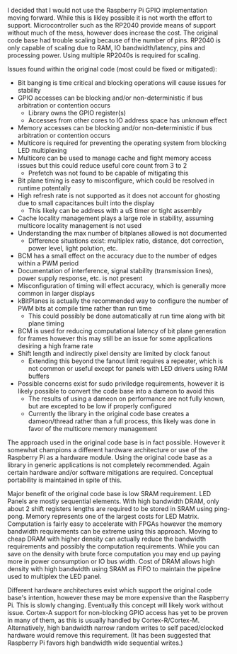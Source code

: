 I decided that I would not use the Raspberry Pi GPIO implementation moving forward. While this is likley possible it is not worth the effort to support. Microcontroller such as the RP2040 provide means of support without much of the mess, however does increase the cost. The original code base had trouble scaling because of the number of pins. RP2040 is only capable of scaling due to RAM, IO bandwidth/latency, pins and processing power. Using multiple RP2040s is required for scaling.

Issues found within the original code (most could be fixed or mitigated):
* Bit banging is time critical and blocking operations will cause issues for stability
* GPIO accesses can be blocking and/or non-deterministic if bus arbitration or contention occurs
  * Library owns the GPIO register(s)
  * Accesses from other cores to IO address space has unknown effect
* Memory accesses can be blocking and/or non-deterministic if bus arbitration or contention occurs
* Multicore is required for preventing the operating system from blocking LED multiplexing
* Multicore can be used to manage cache and fight memory access issues but this could reduce useful core count from 3 to 2
  * Prefetch was not found to be capable of mitigating this
* Bit plane timing is easy to misconfigure, which could be resolved in runtime potentally
* High refresh rate is not supported as it does not account for ghosting due to small capacitances built into the display
  * This likely can be address with a uS timer or tight assembly
* Cache locality management plays a large role in stability, assuming multicore locality management is not used
* Understanding the max number of bitplanes allowed is not documented
  * Difference situations exist: multiplex ratio, distance, dot correction, power level, light polution, etc.
* BCM has a small effect on the accuracy due to the number of edges within a PWM period
* Documentation of interference, signal stability (transmission lines), power supply response, etc. is not present
* Misconfiguration of timing will effect accuracy, which is generally more common in larger displays
* kBitPlanes is actually the recommended way to configure the number of PWM bits at compile time rather than run time
  * This could possibly be done automatically at run time along with bit plane timing
* BCM is used for reducing computational latency of bit plane generation for frames however this may still be an issue for some applications desiring a high frame rate
* Shift length and indirectly pixel density are limited by clock fanout
  * Extending this beyond the fanout limit requires a repeater, which is not common or useful except for panels with LED drivers using RAM buffers
* Possible concerns exist for sudo priviledge requirements, however it is likely possible to convert the code base into a dameon to avoid this
  * The results of using a dameon on performance are not fully known, but are excepted to be low if properly configured
  * Currently the library in the original code base creates a dameon/thread rather than a full process, this likely was done in favor of the multicore memory management

The approach used in the original code base is in fact possible. However it somewhat champions a different hardware architecture or use of the Raspberry Pi as a hardware module. Using the original code base as a library in generic applications is not completely recommended. Again certain hardware and/or software mitigations are required. Conceptual portability is maintained in spite of this.

Major benefit of the original code base is low SRAM requirement. LED Panels are mostly sequential elements. With high bandwidth DRAM, only about 2 shift registers lengths are required to be stored in SRAM using ping-pong. Memory represents one of the largest costs for LED Matrix. Computation is fairly easy to accelerate with FPGAs however the memory bandwidth requirements can be extreme using this approach. Moving to cheap DRAM with higher density can actually reduce the bandwidth requirements and possibly the computation requirements. While you can save on the density with brute force computation you may end up paying more in power consumption or IO bus width. Cost of DRAM allows high density with high bandwidth using SRAM as FIFO to maintain the pipeline used to multiplex the LED panel.

Different hardware architectures exist which support the original code base's intention, however these may be more expensive than the Raspberry Pi. This is slowly changing. Eventually this concept will likely work without issue. Cortex-A support for non-blocking GPIO access has yet to be proven in many of them, as this is usually handled by Cortex-R/Cortex-M. Alternatively, high bandwidth narrow random writes to self paced/clocked hardware would remove this requirement. (It has been suggested that Raspberry Pi favors high bandwidth wide sequential writes.)
